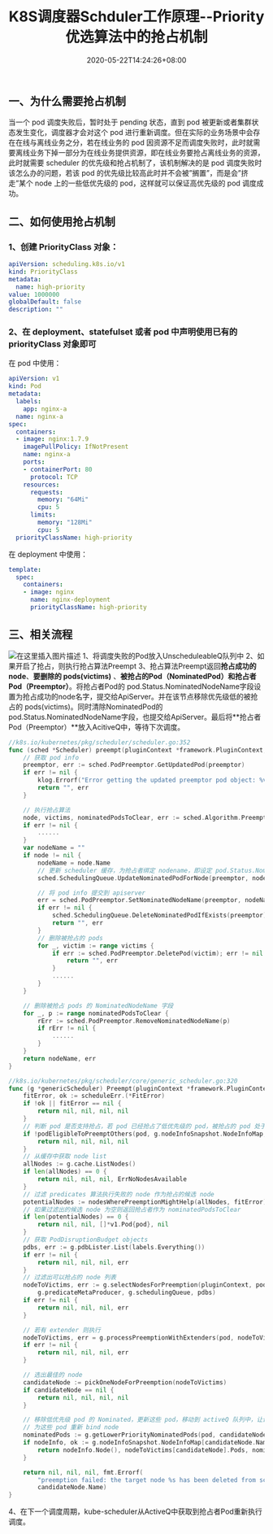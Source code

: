 ﻿---
title: "K8S调度器Schduler工作原理--Priority优选算法中的抢占机制"
date: 2020-05-22T14:24:26+08:00
draft: false
---

## 一、为什么需要抢占机制
当一个 pod 调度失败后，暂时处于 pending 状态，直到 pod 被更新或者集群状态发生变化，调度器才会对这个 pod 进行重新调度。但在实际的业务场景中会存在在线与离线业务之分，若在线业务的 pod 因资源不足而调度失败时，此时就需要离线业务下掉一部分为在线业务提供资源，即在线业务要抢占离线业务的资源，此时就需要 scheduler 的优先级和抢占机制了，该机制解决的是 pod 调度失败时该怎么办的问题，若该 pod 的优先级比较高此时并不会被”搁置”，而是会”挤走”某个 node 上的一些低优先级的 pod，这样就可以保证高优先级的 pod 调度成功。
## 二、如何使用抢占机制
### 1、创建 PriorityClass 对象：

```yaml
apiVersion: scheduling.k8s.io/v1
kind: PriorityClass
metadata:
  name: high-priority
value: 1000000
globalDefault: false
description: ""
```

### 2、在 deployment、statefulset 或者 pod 中声明使用已有的 priorityClass 对象即可

在 pod 中使用：

```yaml
apiVersion: v1
kind: Pod
metadata:
  labels:
    app: nginx-a
  name: nginx-a
spec:
  containers:
  - image: nginx:1.7.9
    imagePullPolicy: IfNotPresent
    name: nginx-a
    ports:
    - containerPort: 80
      protocol: TCP
    resources:
      requests:
        memory: "64Mi"
        cpu: 5
      limits:
        memory: "128Mi"
        cpu: 5
  priorityClassName: high-priority
```

在 deployment 中使用：

```yaml
template:
  spec:
    containers:
    - image: nginx
      name: nginx-deployment
      priorityClassName: high-priority
```
## 三、相关流程
![在这里插入图片描述](https://img-blog.csdnimg.cn/2020052315542087.png)
 1、将调度失败的Pod放入UnscheduleableQ队列中
 2、如果开启了抢占，则执行抢占算法Preempt
 3、抢占算法Preempt返回**抢占成功的 node**、**要删除的 pods(victims)** 、**被抢占的Pod（NominatedPod）**和**抢占者Pod（Preemptor）**。将抢占者Pod的 pod.Status.NominatedNodeName字段设置为抢占成功的node名字，提交给ApiServer。并在该节点移除优先级低的被抢占的 pods(victims)。同时清除NominatedPod的pod.Status.NominatedNodeName字段，也提交给ApiServer。最后将**抢占者Pod（Preemptor）**放入AcitiveQ中，等待下次调度。
 

```go
//k8s.io/kubernetes/pkg/scheduler/scheduler.go:352
func (sched *Scheduler) preempt(pluginContext *framework.PluginContext, fwk framework.Framework, preemptor *v1.Pod, scheduleErr error) (string, error) {
    // 获取 pod info
    preemptor, err := sched.PodPreemptor.GetUpdatedPod(preemptor)
    if err != nil {
        klog.Errorf("Error getting the updated preemptor pod object: %v", err)
        return "", err
    }

    // 执行抢占算法
    node, victims, nominatedPodsToClear, err := sched.Algorithm.Preempt(pluginContext, preemptor, scheduleErr)
    if err != nil {
        ......
    }
    var nodeName = ""
    if node != nil {
        nodeName = node.Name
        // 更新 scheduler 缓存，为抢占者绑定 nodename，即设定 pod.Status.NominatedNodeName
        sched.SchedulingQueue.UpdateNominatedPodForNode(preemptor, nodeName)

        // 将 pod info 提交到 apiserver
        err = sched.PodPreemptor.SetNominatedNodeName(preemptor, nodeName)
        if err != nil {
            sched.SchedulingQueue.DeleteNominatedPodIfExists(preemptor)
            return "", err
        }
        // 删除被抢占的 pods
        for _, victim := range victims {
            if err := sched.PodPreemptor.DeletePod(victim); err != nil {
                return "", err
            }
            ......
        }
    }

    // 删除被抢占 pods 的 NominatedNodeName 字段
    for _, p := range nominatedPodsToClear {
        rErr := sched.PodPreemptor.RemoveNominatedNodeName(p)
        if rErr != nil {
            ......
        }
    }
    return nodeName, err
}
```
```go
//k8s.io/kubernetes/pkg/scheduler/core/generic_scheduler.go:320
func (g *genericScheduler) Preempt(pluginContext *framework.PluginContext, pod *v1.Pod, scheduleErr error) (*v1.Node, []*v1.Pod, []*v1.Pod, error) {
    fitError, ok := scheduleErr.(*FitError)
    if !ok || fitError == nil {
        return nil, nil, nil, nil
    }
    // 判断 pod 是否支持抢占，若 pod 已经抢占了低优先级的 pod，被抢占的 pod 处于 terminating 状态中，则不会继续进行抢占
    if !podEligibleToPreemptOthers(pod, g.nodeInfoSnapshot.NodeInfoMap, g.enableNonPreempting) {
        return nil, nil, nil, nil
    }
    // 从缓存中获取 node list
    allNodes := g.cache.ListNodes()
    if len(allNodes) == 0 {
        return nil, nil, nil, ErrNoNodesAvailable
    }
    // 过滤 predicates 算法执行失败的 node 作为抢占的候选 node
    potentialNodes := nodesWherePreemptionMightHelp(allNodes, fitError)
    // 如果过滤出的候选 node 为空则返回抢占者作为 nominatedPodsToClear
    if len(potentialNodes) == 0 {
        return nil, nil, []*v1.Pod{pod}, nil
    }
    // 获取 PodDisruptionBudget objects
    pdbs, err := g.pdbLister.List(labels.Everything())
    if err != nil {
        return nil, nil, nil, err
    }
    // 过滤出可以抢占的 node 列表
    nodeToVictims, err := g.selectNodesForPreemption(pluginContext, pod, g.nodeInfoSnapshot.NodeInfoMap, potentialNodes, g.predicates,
        g.predicateMetaProducer, g.schedulingQueue, pdbs)
    if err != nil {
        return nil, nil, nil, err
    }

    // 若有 extender 则执行
    nodeToVictims, err = g.processPreemptionWithExtenders(pod, nodeToVictims)
    if err != nil {
        return nil, nil, nil, err
    }

    // 选出最佳的 node
    candidateNode := pickOneNodeForPreemption(nodeToVictims)
    if candidateNode == nil {
        return nil, nil, nil, nil
    }

    // 移除低优先级 pod 的 Nominated，更新这些 pod，移动到 activeQ 队列中，让调度器
    // 为这些 pod 重新 bind node
    nominatedPods := g.getLowerPriorityNominatedPods(pod, candidateNode.Name)
    if nodeInfo, ok := g.nodeInfoSnapshot.NodeInfoMap[candidateNode.Name]; ok {
        return nodeInfo.Node(), nodeToVictims[candidateNode].Pods, nominatedPods, nil
    }

    return nil, nil, nil, fmt.Errorf(
        "preemption failed: the target node %s has been deleted from scheduler cache",
        candidateNode.Name)
}
```

 4、在下一个调度周期，kube-scheduler从ActiveQ中获取到抢占者Pod重新执行调度。
 